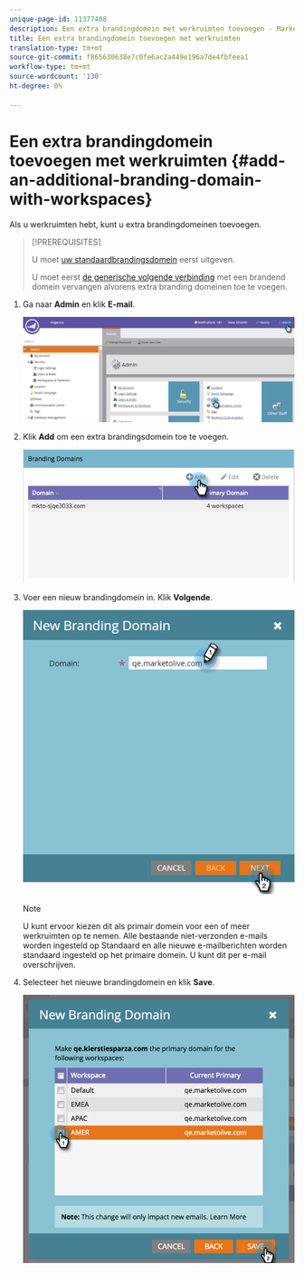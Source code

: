 ```yaml
---
unique-page-id: 11377408
description: Een extra brandingdomein met werkruimten toevoegen - Marketo Docs - Productdocumentatie
title: Een extra brandingdomein toevoegen met werkruimten
translation-type: tm+mt
source-git-commit: f865630638e7c0fe6ac2a449e196a7de4fbfeea1
workflow-type: tm+mt
source-wordcount: '130'
ht-degree: 0%

---
```



# Een extra brandingdomein toevoegen met werkruimten {#add-an-additional-branding-domain-with-workspaces}

Als u werkruimten hebt, kunt u extra brandingdomeinen toevoegen.

>[!PREREQUISITES]
>
>U moet [uw standaardbrandingsdomein](/help/marketo/product-docs/administration/email-setup/add-multiple-branding-domains/edit-your-default-branding-domain.md) eerst uitgeven.
>
>U moet eerst [de generische volgende verbinding](/help/marketo/product-docs/administration/email-setup/add-multiple-branding-domains/edit-your-default-branding-domain-with-workspaces.md) met een brandend domein vervangen alvorens extra branding domeinen toe te voegen.

1. Ga naar **Admin** en klik **E-mail**.

   ![](assets/image2016-6-29-16-3a42-3a20.png)

1. Klik **Add** om een extra brandingsdomein toe te voegen.

   ![](assets/branding-domains-add-workspaces.png)

1. Voer een nieuw brandingdomein in. Klik **Volgende**.

   ![](assets/new-branding-domain-8-31.png)

   >[!NOTE]
   >
   >U kunt ervoor kiezen dit als primair domein voor een of meer werkruimten op te nemen. Alle bestaande niet-verzonden e-mails worden ingesteld op Standaard en alle nieuwe e-mailberichten worden standaard ingesteld op het primaire domein. U kunt dit per e-mail overschrijven.

1. Selecteer het nieuwe brandingdomein en klik **Save**.

   ![](assets/image2016-8-12-10-3a52-3a44.png)
